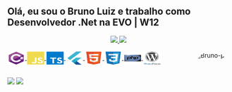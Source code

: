 ## Olá, eu sou o Bruno Luiz e trabalho como Desenvolvedor .Net na EVO | W12
<div align="center">
  <a href="https://github.com/brunoluizdossantos">
  <img height="180em" src="https://github-readme-stats.vercel.app/api?username=brunoluizdossantos&show_icons=true&theme=dracula&include_all_commits=true&count_private=true"/>
  <img height="180em" src="https://github-readme-stats.vercel.app/api/top-langs/?username=brunoluizdossantos&layout=compact&langs_count=7&theme=dracula"/>
</div>

<div style="display: inline_block">
  <br>
  <img align="center" alt="Bruno-Csharp" height="30" width="40" src="https://raw.githubusercontent.com/devicons/devicon/master/icons/csharp/csharp-original.svg">
  <img align="center" alt="Bruno-Js" height="30" width="40" src="https://raw.githubusercontent.com/devicons/devicon/master/icons/javascript/javascript-plain.svg">
  <img align="center" alt="Bruno-Ts" height="30" width="40" src="https://raw.githubusercontent.com/devicons/devicon/master/icons/typescript/typescript-plain.svg">
  <img align="center" alt="Bruno-Flutter" height="30" width="40" src="https://raw.githubusercontent.com/devicons/devicon/master/icons/flutter/flutter-original.svg">
  <img align="center" alt="Bruno-HTML" height="30" width="40" src="https://raw.githubusercontent.com/devicons/devicon/master/icons/html5/html5-original.svg">
  <img align="center" alt="Bruno-CSS" height="30" width="40" src="https://raw.githubusercontent.com/devicons/devicon/master/icons/css3/css3-original.svg">
  <img align="center" alt="Bruno-Php" height="30" width="40" src="https://raw.githubusercontent.com/devicons/devicon/master/icons/php/php-original.svg">
  <img align="center" alt="Bruno-WordPress" height="30" width="40" src="https://raw.githubusercontent.com/devicons/devicon/master/icons/wordpress/wordpress-original.svg">
  <img align="right" alt="Bruno-pic" height="150" style="border-radius:50px;" src="https://avatars.githubusercontent.com/u/43623062?width=676&height=676">
</div>
  
  ##
 
<div>
  <a href="mailto:brunoluizdossantos@gmail.com"><img src="https://img.shields.io/badge/-Gmail-%23333?style=for-the-badge&logo=gmail&logoColor=white" target="_blank"></a>
  <a href="https://www.linkedin.com/in/bruno-luiz-santos/" target="_blank"><img src="https://img.shields.io/badge/-LinkedIn-%230077B5?style=for-the-badge&logo=linkedin&logoColor=white" target="_blank"></a>
</div>
